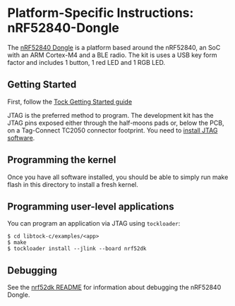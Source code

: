 Platform-Specific Instructions: nRF52840-Dongle
===================================

The [nRF52840 Dongle](https://www.nordicsemi.com/Software-and-Tools/Development-Kits/nRF52840-Dongle)
is a platform based around the nRF52840, an SoC with an ARM Cortex-M4 and a BLE radio.
The kit is uses a USB key form factor and includes 1 button, 1 red LED and 1 RGB LED.

## Getting Started

First, follow the [Tock Getting Started guide](../../../doc/Getting_Started.md)

JTAG is the preferred method to program. The development kit has the JTAG pins exposed either
through the half-moons pads or, below the PCB, on a Tag-Connect TC2050 connector footprint.
You need to [install JTAG software](../../../doc/Getting_Started.md#optional-requirements).

## Programming the kernel
Once you have all software installed, you should be able to simply run
make flash in this directory to install a fresh kernel.

## Programming user-level applications
You can program an application via JTAG using `tockloader`:

```shell
$ cd libtock-c/examples/<app>
$ make
$ tockloader install --jlink --board nrf52dk
```

## Debugging

See the [nrf52dk README](../nrf52dk/README.md) for information about debugging
the nRF52840 Dongle.
